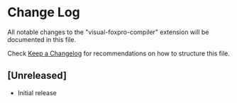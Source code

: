 # Change Log

All notable changes to the "visual-foxpro-compiler" extension will be documented in this file.

Check [Keep a Changelog](http://keepachangelog.com/) for recommendations on how to structure this file.

## [Unreleased]

- Initial release